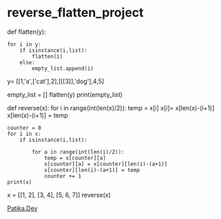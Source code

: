 # reverse_flatten_project

def flatten(y):

    for i in y:
        if isinstance(i,list):
            flatten(i)
        else:
            empty_list.append(i)

y= [[1,'a',['cat'],2],[[[3]],'dog'],4,5]

empty_list = []
flatten(y)
print(empty_list)






def reverse(x):
    for i in range(int(len(x)/2)):
        temp = x[i]
        x[i]= x[len(x)-(i+1)]
        x[len(x)-(i+1)] = temp

    counter = 0
    for i in x:
        if isinstance(i,list):

            for a in range(int(len(i)/2)):
                temp = x[counter][a]
                x[counter][a] = x[counter][len(i)-(a+1)]
                x[counter][len(i)-(a+1)] = temp
                counter += 1
    print(x)

x = [[1, 2], [3, 4], [5, 6, 7]]
reverse(x)

[Patika.Dev](www.patika.dev)
